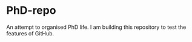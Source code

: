 PhD-repo
========

An attempt to organised PhD life. I am building this repository to test the features of GitHub.
